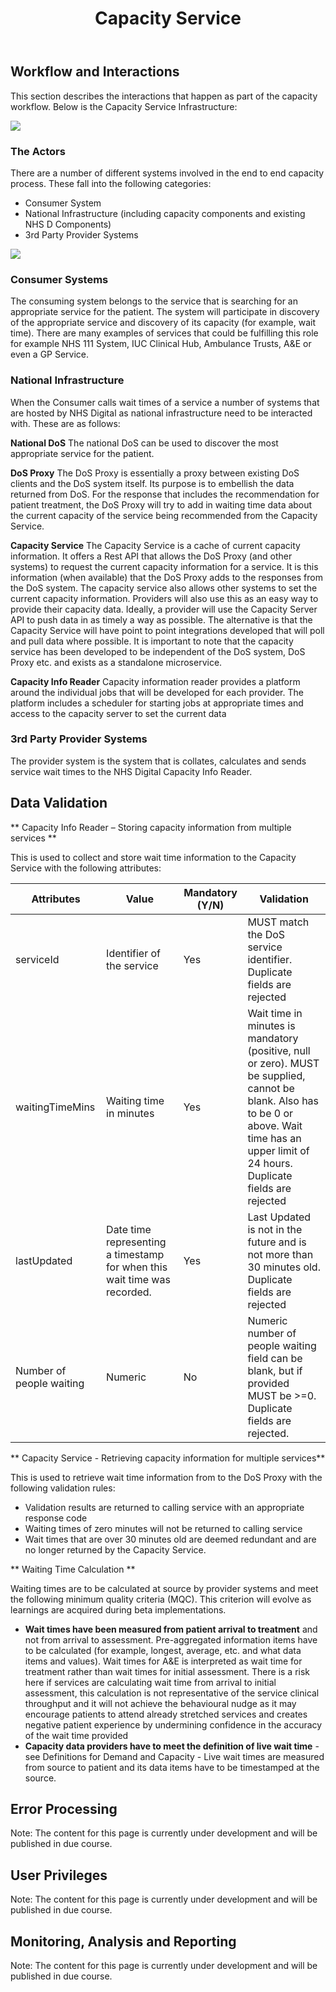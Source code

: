 ﻿---
title: Capacity Service
toc: True
sidebar: overview_sidebar
permalink: capacity_service.html
---

## Workflow and Interactions
This section describes the interactions that happen as part of the capacity workflow.
Below is the Capacity Service Infrastructure:

<image src="images/functional/Cap_service_infrastructure.png"/>  



### The Actors

There are a number of different systems involved in the end to end capacity process. These fall into the following categories:
* Consumer System
* National Infrastructure (including capacity components and existing NHS D Components)
* 3rd Party Provider Systems

<image src="images/functional/components.png"/>  


### Consumer Systems

The consuming system belongs to the service that is searching for an appropriate service for the patient. The system will participate in discovery of the appropriate service and discovery of its capacity (for example, wait time).  There are many examples of services that could be fulfilling this role for example NHS 111 System, IUC Clinical Hub, Ambulance Trusts, A&E or even a GP Service.


### National Infrastructure

When the Consumer calls wait times of a service a number of systems that are hosted by NHS Digital as national infrastructure need to be interacted with. These are as follows:

**National DoS**
The national DoS can be used to discover the most appropriate service for the patient.

**DoS Proxy**
The DoS Proxy is essentially a proxy between existing DoS clients and the DoS system itself. Its purpose is to embellish the data returned from DoS. For the response that includes the recommendation for patient treatment, the DoS Proxy will try to add in waiting time data about the current capacity of the service being recommended from the Capacity Service.

**Capacity Service**
The Capacity Service is a cache of current capacity information. It offers a Rest API that allows the DoS Proxy (and other systems) to request the current capacity information for a service. It is this information (when available) that the DoS Proxy adds to the responses from the DoS system. The capacity service also allows other systems to set the current capacity information. Providers will also use this as an easy way to provide their capacity data. Ideally, a provider will use the Capacity Server API to push data in as timely a way as possible. The alternative is that the Capacity Service will have point to point integrations developed that will poll and pull data where possible. It is important to note that the capacity service has been developed to be independent of the DoS system, DoS Proxy etc. and exists as a standalone microservice.

**Capacity Info Reader**
Capacity information reader provides a platform around the individual jobs that will be developed for each provider. The platform includes a scheduler for starting jobs at appropriate times and access to the capacity server to set the current data

### 3rd Party Provider Systems
The provider system is the system that is collates, calculates and sends service wait times to the NHS Digital Capacity Info Reader.


## Data Validation

** Capacity Info Reader – Storing capacity information from multiple services **

This is used to collect and store wait time information to the Capacity Service with the following attributes:

|Attributes       |Value         |Mandatory (Y/N)|Validation          |
|-----------------|--------------|---------------| -------------------|
|serviceId | Identifier of the service |Yes |MUST match the DoS service identifier. Duplicate fields are rejected|
|waitingTimeMins| Waiting time in minutes |Yes| Wait time in minutes is mandatory (positive, null or zero).  MUST be supplied, cannot be blank. Also has to be 0 or above. Wait time has an upper limit of 24 hours.  Duplicate fields are rejected|
| lastUpdated| Date time representing a timestamp for when this wait time was recorded.| Yes| Last Updated is not in the future and is not more than 30 minutes old.  Duplicate fields are rejected|
|Number of people waiting| Numeric |No |Numeric number of people waiting field can be blank, but if provided MUST be >=0.  Duplicate fields are rejected. |


** Capacity Service - Retrieving capacity information for multiple services**

This is used to retrieve wait time information from to the DoS Proxy with the following validation rules:
* Validation results are returned to calling service with an appropriate response code
* Waiting times of zero minutes will not be returned to calling service
* Wait times that are over 30 minutes old are deemed redundant and are no longer returned by the Capacity Service.

** Waiting Time Calculation **

Waiting times are to be calculated at source by provider systems and meet the following minimum quality criteria (MQC).  This criterion will evolve as learnings are acquired during beta implementations.
* **Wait times have been measured from patient arrival to treatment** and not from arrival to assessment.  Pre-aggregated information items have to be calculated (for example, longest, average, etc. and what data items and values). Wait times for A&E is interpreted as wait time for treatment rather than wait times for initial assessment. There is a risk here if services are calculating wait time from arrival to initial assessment, this calculation is not representative of the service clinical throughput and it will not achieve the behavioural nudge as it may encourage patients to attend already stretched services and creates negative patient experience by undermining confidence in the accuracy of the wait time provided
* **Capacity data providers have to meet the definition of live wait time** - see Definitions for Demand and Capacity - Live wait times are measured from source to patient and its data items have to be timestamped at the source.

## Error Processing
Note: The content for this page is currently under development and will be published in due course.  

## User Privileges
Note: The content for this page is currently under development and will be published in due course.  

## Monitoring, Analysis and Reporting
Note: The content for this page is currently under development and will be published in due course.  
